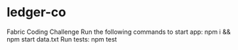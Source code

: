 # ledger-co
Fabric Coding Challenge 
Run the following commands to start app: npm i && npm start data.txt
Run tests: npm test
